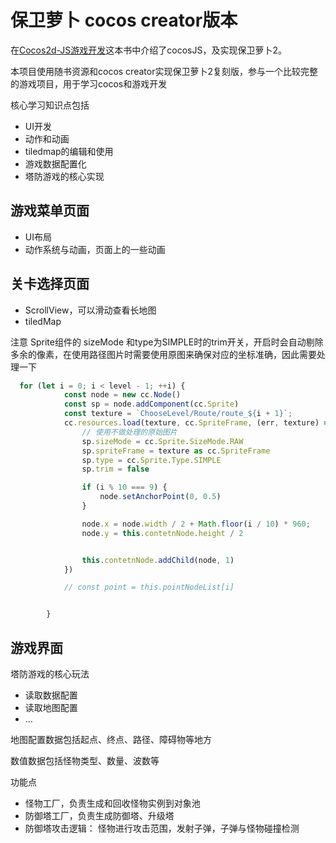 保卫萝卜 cocos creator版本
===


在[Cocos2d-JS游戏开发](https://www.ituring.com.cn/book/1783)这本书中介绍了cocosJS，及实现保卫萝卜2。

本项目使用随书资源和cocos creator实现保卫萝卜2复刻版，参与一个比较完整的游戏项目，用于学习cocos和游戏开发

核心学习知识点包括
* UI开发
* 动作和动画
* tiledmap的编辑和使用
* 游戏数据配置化
* 塔防游戏的核心实现


## 游戏菜单页面

* UI布局
* 动作系统与动画，页面上的一些动画

## 关卡选择页面

* ScrollView，可以滑动查看长地图
* tiledMap


注意 Sprite组件的 sizeMode 和type为SIMPLE时的trim开关，开启时会自动剔除多余的像素，在使用路径图片时需要使用原图来确保对应的坐标准确，因此需要处理一下

```ts
  for (let i = 0; i < level - 1; ++i) {
            const node = new cc.Node()
            const sp = node.addComponent(cc.Sprite)
            const texture = `ChooseLevel/Route/route_${i + 1}`;
            cc.resources.load(texture, cc.SpriteFrame, (err, texture) => {
                // 使用不做处理的原始图片
                sp.sizeMode = cc.Sprite.SizeMode.RAW
                sp.spriteFrame = texture as cc.SpriteFrame
                sp.type = cc.Sprite.Type.SIMPLE
                sp.trim = false

                if (i % 10 === 9) {
                    node.setAnchorPoint(0, 0.5)
                }

                node.x = node.width / 2 + Math.floor(i / 10) * 960;
                node.y = this.contetnNode.height / 2


                this.contetnNode.addChild(node, 1)
            })

            // const point = this.pointNodeList[i]


        }
```

## 游戏界面

塔防游戏的核心玩法

* 读取数据配置
* 读取地图配置
* ...


地图配置数据包括起点、终点、路径、障碍物等地方

数值数据包括怪物类型、数量、波数等


功能点 
* 怪物工厂，负责生成和回收怪物实例到对象池
* 防御塔工厂，负责生成防御塔、升级塔
* 防御塔攻击逻辑： 怪物进行攻击范围，发射子弹，子弹与怪物碰撞检测